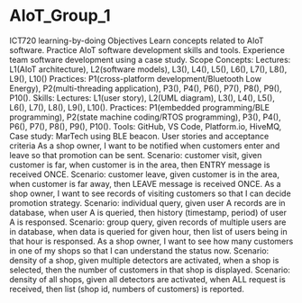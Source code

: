 # AIoT_Group_1
ICT720 learning-by-doing
Objectives
Learn concepts related to AIoT software.
Practice AIoT software development skills and tools.
Experience team software development using a case study.
Scope
Concepts:
Lectures: L1(AIoT architecture), L2(software models), L3(), L4(), L5(), L6(), L7(), L8(), L9(), L10()
Practices: P1(cross-platform development/Bluetooth Low Energy), P2(multi-threading application), P3(), P4(), P6(), P7(), P8(), P9(), P10().
Skills:
Lectures: L1(user story), L2(UML diagram), L3(), L4(), L5(), L6(), L7(), L8(), L9(), L10().
Practices: P1(embedded programming/BLE programming), P2(state machine coding/RTOS programming), P3(), P4(), P6(), P7(), P8(), P9(), P10().
Tools: GitHub, VS Code, Platform.io, HiveMQ,
Case study: MarTech using BLE beacon.
User stories and acceptance criteria
As a shop owner, I want to be notified when customers enter and leave so that promotion can be sent.
Scenario: customer visit, given customer is far, when customer is in the area, then ENTRY message is received ONCE.
Scenario: customer leave, given customer is in the area, when customer is far away, then LEAVE message is received ONCE.
As a shop owner, I want to see records of visiting customers so that I can decide promotion strategy.
Scenario: individual query, given user A records are in database, when user A is queried, then history (timestamp, period) of user A is responsed.
Scenario: group query, given records of multiple users are in database, when data is queried for given hour, then list of users being in that hour is responsed.
As a shop owner, I want to see how many customers in one of my shops so that I can understand the status now.
Scenario: density of a shop, given multiple detectors are activated, when a shop is selected, then the number of customers in that shop is displayed.
Scenario: density of all shops, given all detectors are activated, when ALL request is received, then list (shop id, numbers of customers) is reported.